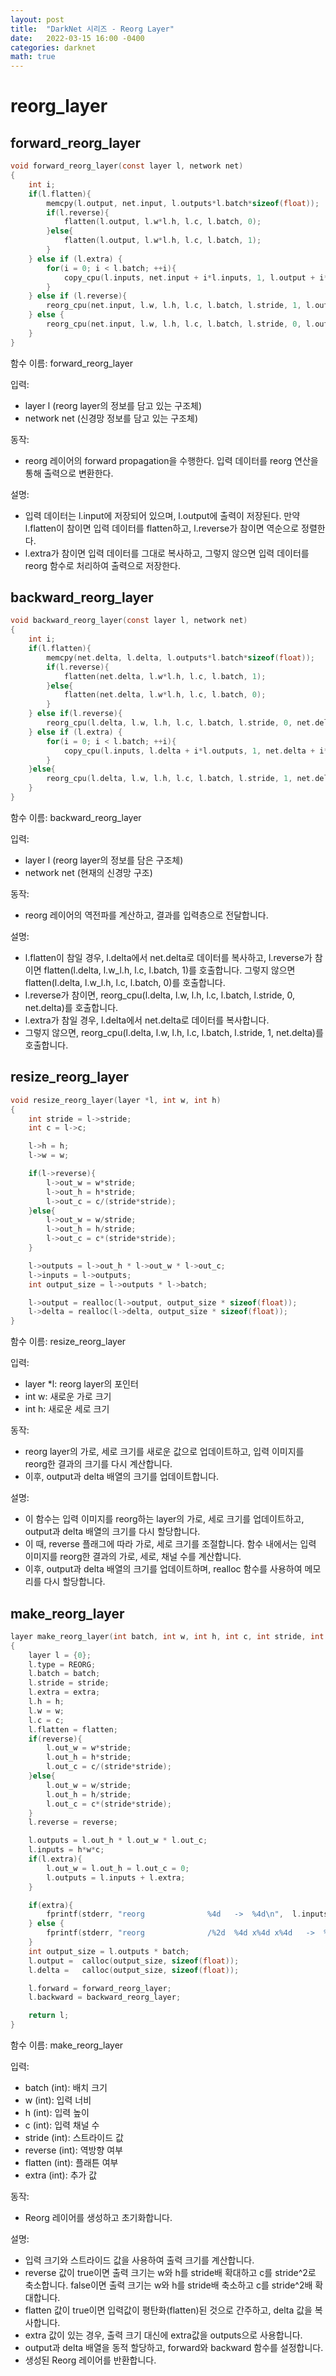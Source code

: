 ```yaml
---
layout: post
title:  "DarkNet 시리즈 - Reorg Layer"
date:   2022-03-15 16:00 -0400
categories: darknet
math: true
---
```


# reorg\_layer

## forward\_reorg\_layer

```c
void forward_reorg_layer(const layer l, network net)
{
    int i;
    if(l.flatten){
        memcpy(l.output, net.input, l.outputs*l.batch*sizeof(float));
        if(l.reverse){
            flatten(l.output, l.w*l.h, l.c, l.batch, 0);
        }else{
            flatten(l.output, l.w*l.h, l.c, l.batch, 1);
        }
    } else if (l.extra) {
        for(i = 0; i < l.batch; ++i){
            copy_cpu(l.inputs, net.input + i*l.inputs, 1, l.output + i*l.outputs, 1);
        }
    } else if (l.reverse){
        reorg_cpu(net.input, l.w, l.h, l.c, l.batch, l.stride, 1, l.output);
    } else {
        reorg_cpu(net.input, l.w, l.h, l.c, l.batch, l.stride, 0, l.output);
    }
}
```

함수 이름: forward\_reorg\_layer

입력:&#x20;

* layer l (reorg layer의 정보를 담고 있는 구조체)
* network net (신경망 정보를 담고 있는 구조체)

동작:&#x20;

* reorg 레이어의 forward propagation을 수행한다. 입력 데이터를 reorg 연산을 통해 출력으로 변환한다.

설명:&#x20;

* 입력 데이터는 l.input에 저장되어 있으며, l.output에 출력이 저장된다. 만약 l.flatten이 참이면 입력 데이터를 flatten하고, l.reverse가 참이면 역순으로 정렬한다.&#x20;
* l.extra가 참이면 입력 데이터를 그대로 복사하고, 그렇지 않으면 입력 데이터를 reorg 함수로 처리하여 출력으로 저장한다.



## backward\_reorg\_layer

```c
void backward_reorg_layer(const layer l, network net)
{
    int i;
    if(l.flatten){
        memcpy(net.delta, l.delta, l.outputs*l.batch*sizeof(float));
        if(l.reverse){
            flatten(net.delta, l.w*l.h, l.c, l.batch, 1);
        }else{
            flatten(net.delta, l.w*l.h, l.c, l.batch, 0);
        }
    } else if(l.reverse){
        reorg_cpu(l.delta, l.w, l.h, l.c, l.batch, l.stride, 0, net.delta);
    } else if (l.extra) {
        for(i = 0; i < l.batch; ++i){
            copy_cpu(l.inputs, l.delta + i*l.outputs, 1, net.delta + i*l.inputs, 1);
        }
    }else{
        reorg_cpu(l.delta, l.w, l.h, l.c, l.batch, l.stride, 1, net.delta);
    }
}
```

함수 이름: backward\_reorg\_layer&#x20;

입력:&#x20;

* layer l (reorg layer의 정보를 담은 구조체)
* network net (현재의 신경망 구조)&#x20;

동작:&#x20;

* reorg 레이어의 역전파를 계산하고, 결과를 입력층으로 전달합니다.&#x20;

설명:

* l.flatten이 참일 경우, l.delta에서 net.delta로 데이터를 복사하고, l.reverse가 참이면 flatten(l.delta, l.w_l.h, l.c, l.batch, 1)를 호출합니다. 그렇지 않으면 flatten(l.delta, l.w_l.h, l.c, l.batch, 0)를 호출합니다.
* l.reverse가 참이면, reorg\_cpu(l.delta, l.w, l.h, l.c, l.batch, l.stride, 0, net.delta)를 호출합니다.
* l.extra가 참일 경우, l.delta에서 net.delta로 데이터를 복사합니다.
* 그렇지 않으면, reorg\_cpu(l.delta, l.w, l.h, l.c, l.batch, l.stride, 1, net.delta)를 호출합니다.

## resize\_reorg\_layer

```c
void resize_reorg_layer(layer *l, int w, int h)
{
    int stride = l->stride;
    int c = l->c;

    l->h = h;
    l->w = w;

    if(l->reverse){
        l->out_w = w*stride;
        l->out_h = h*stride;
        l->out_c = c/(stride*stride);
    }else{
        l->out_w = w/stride;
        l->out_h = h/stride;
        l->out_c = c*(stride*stride);
    }

    l->outputs = l->out_h * l->out_w * l->out_c;
    l->inputs = l->outputs;
    int output_size = l->outputs * l->batch;

    l->output = realloc(l->output, output_size * sizeof(float));
    l->delta = realloc(l->delta, output_size * sizeof(float));
}
```

함수 이름: resize\_reorg\_layer

입력:

* layer \*l: reorg layer의 포인터
* int w: 새로운 가로 크기
* int h: 새로운 세로 크기

동작:&#x20;

* reorg layer의 가로, 세로 크기를 새로운 값으로 업데이트하고, 입력 이미지를 reorg한 결과의 크기를 다시 계산합니다.&#x20;
* 이후, output과 delta 배열의 크기를 업데이트합니다.

설명:&#x20;

* 이 함수는 입력 이미지를 reorg하는 layer의 가로, 세로 크기를 업데이트하고, output과 delta 배열의 크기를 다시 할당합니다.&#x20;
* 이 때, reverse 플래그에 따라 가로, 세로 크기를 조절합니다. 함수 내에서는 입력 이미지를 reorg한 결과의 가로, 세로, 채널 수를 계산합니다.&#x20;
* 이후, output과 delta 배열의 크기를 업데이트하며, realloc 함수를 사용하여 메모리를 다시 할당합니다.



## make\_reorg\_layer

```c
layer make_reorg_layer(int batch, int w, int h, int c, int stride, int reverse, int flatten, int extra)
{
    layer l = {0};
    l.type = REORG;
    l.batch = batch;
    l.stride = stride;
    l.extra = extra;
    l.h = h;
    l.w = w;
    l.c = c;
    l.flatten = flatten;
    if(reverse){
        l.out_w = w*stride;
        l.out_h = h*stride;
        l.out_c = c/(stride*stride);
    }else{
        l.out_w = w/stride;
        l.out_h = h/stride;
        l.out_c = c*(stride*stride);
    }
    l.reverse = reverse;

    l.outputs = l.out_h * l.out_w * l.out_c;
    l.inputs = h*w*c;
    if(l.extra){
        l.out_w = l.out_h = l.out_c = 0;
        l.outputs = l.inputs + l.extra;
    }

    if(extra){
        fprintf(stderr, "reorg              %4d   ->  %4d\n",  l.inputs, l.outputs);
    } else {
        fprintf(stderr, "reorg              /%2d  %4d x%4d x%4d   ->  %4d x%4d x%4d\n",  stride, w, h, c, l.out_w, l.out_h, l.out_c);
    }
    int output_size = l.outputs * batch;
    l.output =  calloc(output_size, sizeof(float));
    l.delta =   calloc(output_size, sizeof(float));

    l.forward = forward_reorg_layer;
    l.backward = backward_reorg_layer;

    return l;
}
```

함수 이름: make\_reorg\_layer&#x20;

입력:

* batch (int): 배치 크기
* w (int): 입력 너비
* h (int): 입력 높이
* c (int): 입력 채널 수
* stride (int): 스트라이드 값
* reverse (int): 역방향 여부
* flatten (int): 플래튼 여부
* extra (int): 추가 값

동작:&#x20;

* Reorg 레이어를 생성하고 초기화합니다.

설명:

* 입력 크기와 스트라이드 값을 사용하여 출력 크기를 계산합니다.
* reverse 값이 true이면 출력 크기는 w와 h를 stride배 확대하고 c를 stride^2로 축소합니다. false이면 출력 크기는 w와 h를 stride배 축소하고 c를 stride^2배 확대합니다.
* flatten 값이 true이면 입력값이 평탄화(flatten)된 것으로 간주하고, delta 값을 복사합니다.
* extra 값이 있는 경우, 출력 크기 대신에 extra값을 outputs으로 사용합니다.
* output과 delta 배열을 동적 할당하고, forward와 backward 함수를 설정합니다.
* 생성된 Reorg 레이어를 반환합니다.
